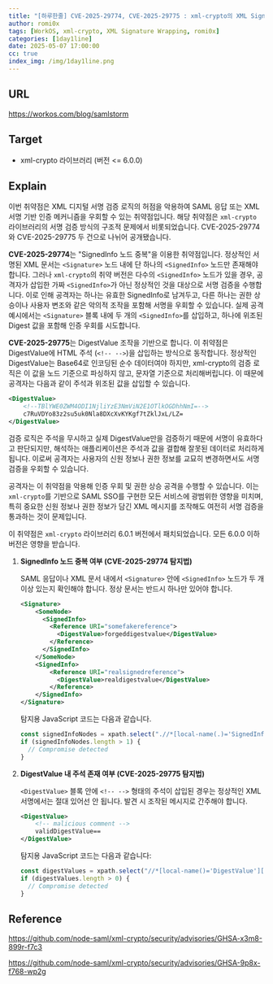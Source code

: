 ```yaml
---
title: "[하루한줄] CVE-2025-29774, CVE-2025-29775 : xml-crypto의 XML Signature Wrapping 취약점"
author: romi0x
tags: [WorkOS, xml-crypto, XML Signature Wrapping, romi0x]
categories: [1day1line]
date: 2025-05-07 17:00:00
cc: true
index_img: /img/1day1line.png
---
```


## URL

https://workos.com/blog/samlstorm

## Target

- xml-crypto 라이브러리 (버전 <= 6.0.0)

## Explain
이번 취약점은 XML 디지털 서명 검증 로직의 허점을 악용하여 SAML 응답 또는 XML 서명 기반 인증 메커니즘을 우회할 수 있는 취약점입니다. 해당 취약점은 `xml-crypto` 라이브러리의 서명 검증 방식의 구조적 문제에서 비롯되었습니다. CVE-2025-29774와 CVE-2025-29775 두 건으로 나뉘어 공개됐습니다.

**CVE-2025-29774**는 "SignedInfo 노드 중복"을 이용한 취약점입니다. 정상적인 서명된 XML 문서는 `<Signature>` 노드 내에 단 하나의 `<SignedInfo>` 노드만 존재해야 합니다. 그러나 `xml-crypto`의 취약 버전은 다수의 `<SignedInfo>` 노드가 있을 경우, 공격자가 삽입한 가짜 `<SignedInfo>`가 아닌 정상적인 것을 대상으로 서명 검증을 수행합니다. 이로 인해 공격자는 하나는 유효한 SignedInfo로 남겨두고, 다른 하나는 권한 상승이나 사용자 변조와 같은 악의적 조작을 포함해 서명을 우회할 수 있습니다. 실제 공격 예시에서는 `<Signature>` 블록 내에 두 개의 `<SignedInfo>`를 삽입하고, 하나에 위조된 Digest 값을 포함해 인증 우회를 시도합니다.

**CVE-2025-29775**는 DigestValue 조작을 기반으로 합니다. 이 취약점은 DigestValue에 HTML 주석 (`<!-- -->`)을 삽입하는 방식으로 동작합니다. 정상적인 DigestValue는 Base64로 인코딩된 순수 데이터여야 하지만, xml-crypto의 검증 로직은 이 값을 노드 기준으로 파싱하지 않고, 문자열 기준으로 처리해버립니다. 이 때문에 공격자는 다음과 같이 주석과 위조된 값을 삽입할 수 있습니다.

```xml
<DigestValue>
    <!--TBlYWE0ZWM4ODI1NjliYzE3NmViN2E1OTlkOGDhhNmI=-->
    c7RuVDYo83z2su5uk0Nla8DXcXvKYKgf7tZklJxL/LZ=
</DigestValue>
```

검증 로직은 주석을 무시하고 실제 DigestValue만을 검증하기 때문에 서명이 유효하다고 판단되지만, 해석하는 애플리케이션은 주석과 값을 결합해 잘못된 데이터로 처리하게 됩니다. 이로써 공격자는 사용자의 신원 정보나 권한 정보를 교묘히 변경하면서도 서명 검증을 우회할 수 있습니다.

공격자는 이 취약점을 악용해 인증 우회 및 권한 상승 공격을 수행할 수 있습니다. 이는 `xml-crypto`를 기반으로 SAML SSO를 구현한 모든 서비스에 광범위한 영향을 미치며, 특히 중요한 신원 정보나 권한 정보가 담긴 XML 메시지를 조작해도 여전히 서명 검증을 통과하는 것이 문제입니다.

이 취약점은 `xml-crypto` 라이브러리 6.0.1 버전에서 패치되었습니다. 모든 6.0.0 이하 버전은 영향을 받습니다.
1. **SignedInfo 노드 중복 여부 (CVE-2025-29774 탐지법)**

   SAML 응답이나 XML 문서 내에서 `<Signature>` 안에 `<SignedInfo>` 노드가 두 개 이상 있는지 확인해야 합니다. 정상 문서는 반드시 하나만 있어야 합니다.

    ```xml
    <Signature>
        <SomeNode>
          <SignedInfo>
            <Reference URI="somefakereference">
              <DigestValue>forgeddigestvalue</DigestValue>
            </Reference>
          </SignedInfo>
        </SomeNode>
        <SignedInfo>
            <Reference URI="realsignedreference">
              <DigestValue>realdigestvalue</DigestValue>
            </Reference>
        </SignedInfo>
    </Signature>
    ```

   탐지용 JavaScript 코드는 다음과 같습니다.

    ```jsx
    const signedInfoNodes = xpath.select(".//*[local-name(.)='SignedInfo']", signatureNode);
    if (signedInfoNodes.length > 1) {
      // Compromise detected
    }
    ```

2. **DigestValue 내 주석 존재 여부 (CVE-2025-29775 탐지법)**

   `<DigestValue>` 블록 안에 `<!-- -->` 형태의 주석이 삽입된 경우는 정상적인 XML 서명에서는 절대 있어선 안 됩니다. 발견 시 조작된 메시지로 간주해야 합니다.

    ```xml
    <DigestValue>
        <!-- malicious comment -->
        validDigestValue==
    </DigestValue>
    ```

   탐지용 JavaScript 코드는 다음과 같습니다:

    ```jsx
    const digestValues = xpath.select("//*[local-name()='DigestValue'][count(node()) > 1]", decryptedDocument);
    if (digestValues.length > 0) {
      // Compromise detected
    }
    ```


## Reference

https://github.com/node-saml/xml-crypto/security/advisories/GHSA-x3m8-899r-f7c3

https://github.com/node-saml/xml-crypto/security/advisories/GHSA-9p8x-f768-wp2g


